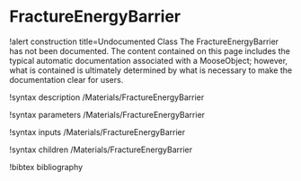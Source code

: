 # FractureEnergyBarrier

!alert construction title=Undocumented Class
The FractureEnergyBarrier has not been documented. The content contained on this page includes the
typical automatic documentation associated with a MooseObject; however, what is contained is
ultimately determined by what is necessary to make the documentation clear for users.

!syntax description /Materials/FractureEnergyBarrier

!syntax parameters /Materials/FractureEnergyBarrier

!syntax inputs /Materials/FractureEnergyBarrier

!syntax children /Materials/FractureEnergyBarrier

!bibtex bibliography
